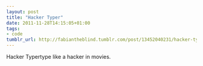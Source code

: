 ```yaml
---
layout: post
title: "Hacker Typer"
date: 2011-11-28T14:15:05+01:00
tags:
- code
tumblr_url: http://fabiantheblind.tumblr.com/post/13452040231/hacker-typer
---
```

Hacker Typertype like a hacker in movies.
